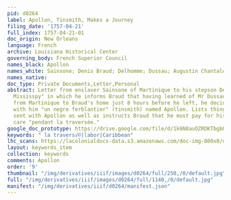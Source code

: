 ```yaml
---
pid: d0264
label: Apollon, Tinsmith, Makes a Journey
filing_date: '1757-04-21'
full_index: 1757-04-21-01
doc_origin: New Orleans
language: French
archive: Louisiana Historical Center
governing_body: French Superior Council
names_black: Apollon
names_white: Sainsone; Denis Braud; Delhomme; Dussau; Augustin Chantalou
names_native: 
doc_type: Private Documents,Letter,Personal
abstract: Letter from enslaver Sainsone of Martinique to his stepson Denis Braud "au
  Mississpy" in which he informs Braud that having learned of Mr Dussau's departure
  from Martinique to Braud's home just 8 hours before he left, he decided to send
  with him "un negre ferblantier" (tinsmith) named Apollon. Lists things (tools?)
  sent with Apollon as well as instructs Braud that he must pay for his passage and
  care "pendant la traversée."
google_doc_prototype: https://drive.google.com/file/d/1k6N8auOZRDKTbgbOfhYrMW9Z9XtdJiiX/view?usp=sharing
keywords: " la travers√©|labor|Caribbean"
lhc_scans: https://lacolonialdocs-data.s3.amazonaws.com/doc-img-800x0/doc-img-159219.jpg
layout: keywords_item
collection: keywords
comments: Apollon
order: '9'
thumbnail: "/img/derivatives/iiif/images/d0264/full/250,/0/default.jpg"
full: "/img/derivatives/iiif/images/d0264/full/1140,/0/default.jpg"
manifest: "/img/derivatives/iiif/d0264/manifest.json"
---
```

